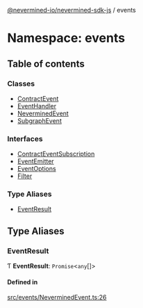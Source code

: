 [@nevermined-io/nevermined-sdk-js](../code-reference.md) / events

# Namespace: events

## Table of contents

### Classes

- [ContractEvent](../classes/events.ContractEvent.md)
- [EventHandler](../classes/events.EventHandler.md)
- [NeverminedEvent](../classes/events.NeverminedEvent.md)
- [SubgraphEvent](../classes/events.SubgraphEvent.md)

### Interfaces

- [ContractEventSubscription](../interfaces/events.ContractEventSubscription.md)
- [EventEmitter](../interfaces/events.EventEmitter.md)
- [EventOptions](../interfaces/events.EventOptions.md)
- [Filter](../interfaces/events.Filter.md)

### Type Aliases

- [EventResult](events.md#eventresult)

## Type Aliases

### EventResult

Ƭ **EventResult**: `Promise`<`any`[]\>

#### Defined in

[src/events/NeverminedEvent.ts:26](https://github.com/nevermined-io/sdk-js/blob/416920b/src/events/NeverminedEvent.ts#L26)
